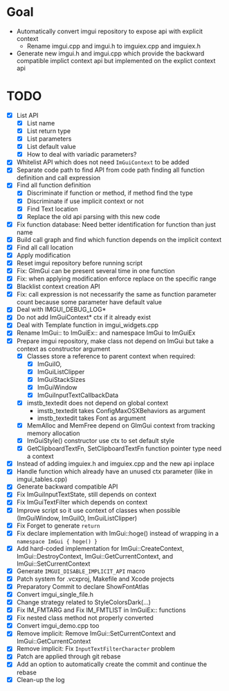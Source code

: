 # Goal
- Automatically convert imgui repository to expose api with explicit context
  - Rename imgui.cpp and imgui.h to imguiex.cpp and imguiex.h
- Generate new imgui.h and imgui.cpp which provide the backward compatible implict context api but implemented on the explict context api

# TODO

- [X] List API
  - [X] List name
  - [X] List return type
  - [X] List parameters
  - [X] List default value
  - [X] How to deal with variadic parameters?
- [X] Whitelist API which does not need `ImGuiContext` to be added
- [X] Separate code path to find API from code path finding all function definition and call expression
- [X] Find all function definition
  - [X] Discriminate if function or method, if method find the type
  - [X] Discriminate if use implicit context or not
  - [X] Find Text location
  - [X] Replace the old api parsing with this new code
- [X] Fix function database: Need better identification for function than just name
- [X] Build call graph and find which function depends on the implicit context
- [X] Find all call location
- [X] Apply modification
- [X] Reset imgui repository before running script
- [X] Fix: GImGui can be present several time in one function
- [X] Fix: when applying modification enforce replace on the specific range
- [X] Blacklist context creation API
- [X] Fix: call expression is not necessarify the same as function parameter count because some parameter have default value
- [X] Deal with IMGUI_DEBUG_LOG*
- [X] Do not add ImGuiContext* ctx if it already exist
- [X] Deal with Template function in imgui_widgets.cpp
- [X] Rename ImGui:: to ImGuiEx:: and namespace ImGui to ImGuiEx
- [X] Prepare imgui repository, make class not depend on ImGui but take a context as constructor argument
    - [X] Classes store a reference to parent context when required: 
       - [X] ImGuiIO, 
       - [X] ImGuiListClipper
       - [X] ImGuiStackSizes
       - [X] ImGuiWindow
       - [X] ImGuiInputTextCallbackData
    - [X] imstb_textedit does not depend on global context
       - imstb_textedit takes ConfigMaxOSXBehaviors as argument
       - imstb_textedit takes Font as argument
    - [X] MemAlloc and MemFree depend on GImGui context from tracking memory allocation
    - [X] ImGuiStyle() constructor use ctx to set default style
    - [X] GetClipboardTextFn, SetClipboardTextFn function pointer type need a context
- [X] Instead of adding imguiex.h and imguiex.cpp and the new api inplace
- [X] Handle function which already have an unused ctx parameter (like in imgui_tables.cpp)
- [X] Generate backward compatible API
- [X] Fix ImGuiInputTextState, still depends on context
- [X] Fix ImGuiTextFilter which depends on context
- [X] Improve script so it use context of classes when possible (ImGuiWindow, ImGuiIO, ImGuiListClipper)
- [X] Fix Forget to generate `return`
- [X] Fix declare implementation with ImGui::hoge() instead of wrapping in a `namespace ImGui { hoge() }`
- [X] Add hard-coded implementation for ImGui::CreateContext, ImGui::DestroyContext, ImGui::GetCurrentContext, and ImGui::SetCurrentContext
- [X] Generate `IMGUI_DISABLE_IMPLICIT_API` macro
- [X] Patch system for .vcxproj, Makefile and Xcode projects
- [X] Preparatory Commit to declare ShowFontAtlas
- [X] Convert imgui_single_file.h
- [X] Change strategy related to StyleColorsDark(...)
- [X] Fix IM_FMTARG and Fix IM_FMTLIST in ImGuiEx:: functions
- [X] Fix nested class method not properly converted
- [X] Convert imgui_demo.cpp too
- [X] Remove implicit: Remove ImGui::SetCurrentContext and ImGui::GetCurrentContext
- [X] Remove implicit: Fix `InputTextFilterCharacter` problem
- [X] Patch are applied through git rebase
- [X] Add an option to automatically create the commit and continue the rebase
- [X] Clean-up the log
